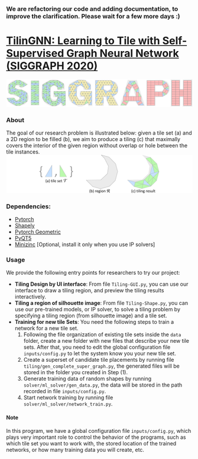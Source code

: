 ### We are refactoring our code and adding documentation, to improve the clarification. Please wait for a few more days :)

# [TilinGNN: Learning to Tile with Self-Supervised Graph Neural Network (SIGGRAPH 2020)](https://appsrv.cse.cuhk.edu.hk/~haoxu/projects/TilinGnn/index.html)
![Teaser Figure](./images/teaser.png)

### About
The goal of our research problem is illustrated below: given a tile set (a) and a 2D region to be filled (b), we aim to produce a tiling (c) that maximally covers the interior of the given region without overlap or hole between the tile instances.
![](./images/problem.png)

### Dependencies:
- [Pytorch](https://pytorch.org/get-started/locally/)
- [Shapely](https://pypi.org/project/Shapely/)
- [Pytorch Geometric](https://pytorch-geometric.readthedocs.io/en/latest/notes/installation.html)
- [PyQT5](https://pypi.org/project/PyQt5/)
- [Minizinc](https://pypi.org/project/minizinc/) [Optional, install it only when you use IP solvers]

### Usage
We provide the following entry points for researchers to try our project:
- **Tiling Design by UI interface**: From file `Tiling-GUI.py`, you can use our interface to draw a tiling region, and preview the tiling results interactively.  
- **Tiling a region of silhouette image**: From file `Tiling-Shape.py`, you can use our pre-trained models, or IP solver, to solve a tiling problem by specifying a tiling region (from silhouette image) and a tile set.
- **Training for new tile Sets**: You need the following steps to train a network for a new tile set. 
    1. Following the file organization of existing tile sets inside the `data` folder, create a new folder with new files that describe your new tile sets. After that, you need to edit the global configuration file `inputs/config.py` to let the system know you your new tile set.
    1. Create a superset of candidate tile placements by running file `tiling/gen_complete_super_graph.py`, the generated files will be stored in the folder you created in Step (1).
    1. Generate training data of random shapes by running `solver/ml_solver/gen_data.py`, the data will be stored in the path recorded in file `inputs/config.py`.
    1. Start network training by running file `solver/ml_solver/network_train.py`.
    
#### Note
In this program, we have a global configuration file `inputs/config.py`, which plays very important role to control the behavior of the programs, such as which tile set you want to work with, the stored location of the trained networks, or how many training data you will create, etc.   
